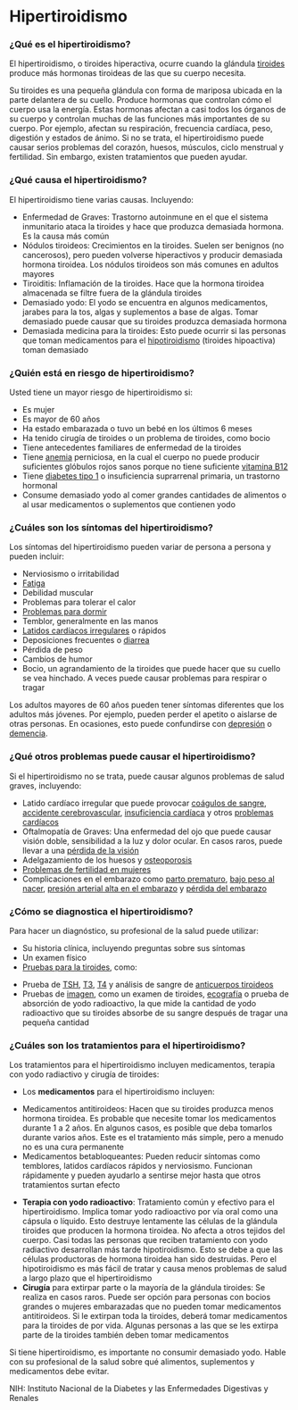 Hipertiroidismo
===============


### ¿Qué es el hipertiroidismo?


El hipertiroidismo, o tiroides hiperactiva, ocurre cuando la glándula [tiroides](https://medlineplus.gov/spanish/thyroiddiseases.html) produce más hormonas tiroideas de las que su cuerpo necesita.


Su tiroides es una pequeña glándula con forma de mariposa ubicada en la parte delantera de su cuello. Produce hormonas que controlan cómo el cuerpo usa la energía. Estas hormonas afectan a casi todos los órganos de su cuerpo y controlan muchas de las funciones más importantes de su cuerpo. Por ejemplo, afectan su respiración, frecuencia cardíaca, peso, digestión y estados de ánimo. Si no se trata, el hipertiroidismo puede causar serios problemas del corazón, huesos, músculos, ciclo menstrual y fertilidad. Sin embargo, existen tratamientos que pueden ayudar.


### ¿Qué causa el hipertiroidismo?


El hipertiroidismo tiene varias causas. Incluyendo:


* Enfermedad de Graves: Trastorno autoinmune en el que el sistema inmunitario ataca la tiroides y hace que produzca demasiada hormona. Es la causa más común
* Nódulos tiroideos: Crecimientos en la tiroides. Suelen ser benignos (no cancerosos), pero pueden volverse hiperactivos y producir demasiada hormona tiroidea. Los nódulos tiroideos son más comunes en adultos mayores
* Tiroiditis: Inflamación de la tiroides. Hace que la hormona tiroidea almacenada se filtre fuera de la glándula tiroides
* Demasiado yodo: El yodo se encuentra en algunos medicamentos, jarabes para la tos, algas y suplementos a base de algas. Tomar demasiado puede causar que su tiroides produzca demasiada hormona
* Demasiada medicina para la tiroides: Esto puede ocurrir si las personas que toman medicamentos para el [hipotiroidismo](https://medlineplus.gov/spanish/hypothyroidism.html) (tiroides hipoactiva) toman demasiado


### ¿Quién está en riesgo de hipertiroidismo?


Usted tiene un mayor riesgo de hipertiroidismo si:


* Es mujer
* Es mayor de 60 años
* Ha estado embarazada o tuvo un bebé en los últimos 6 meses
* Ha tenido cirugía de tiroides o un problema de tiroides, como bocio
* Tiene antecedentes familiares de enfermedad de la tiroides
* Tiene [anemia](https://medlineplus.gov/spanish/anemia.html) perniciosa, en la cual el cuerpo no puede producir suficientes glóbulos rojos sanos porque no tiene suficiente [vitamina B12](https://medlineplus.gov/spanish/bvitamins.html)
* Tiene [diabetes tipo 1](https://medlineplus.gov/spanish/diabetestype1.html) o insuficiencia suprarrenal primaria, un trastorno hormonal
* Consume demasiado yodo al comer grandes cantidades de alimentos o al usar medicamentos o suplementos que contienen yodo


### ¿Cuáles son los síntomas del hipertiroidismo?


Los síntomas del hipertiroidismo pueden variar de persona a persona y pueden incluir:


* Nerviosismo o irritabilidad
* [Fatiga](https://medlineplus.gov/spanish/fatigue.html)
* Debilidad muscular
* Problemas para tolerar el calor
* [Problemas para dormir](https://medlineplus.gov/spanish/insomnia.html)
* Temblor, generalmente en las manos
* [Latidos cardíacos irregulares](https://medlineplus.gov/spanish/arrhythmia.html) o rápidos
* Deposiciones frecuentes o [diarrea](https://medlineplus.gov/spanish/diarrhea.html)
* Pérdida de peso
* Cambios de humor
* Bocio, un agrandamiento de la tiroides que puede hacer que su cuello se vea hinchado. A veces puede causar problemas para respirar o tragar


Los adultos mayores de 60 años pueden tener síntomas diferentes que los adultos más jóvenes. Por ejemplo, pueden perder el apetito o aislarse de otras personas. En ocasiones, esto puede confundirse con [depresión](https://medlineplus.gov/spanish/depression.html)  o [demencia](https://medlineplus.gov/spanish/dementia.html).


### ¿Qué otros problemas puede causar el hipertiroidismo?


Si el hipertiroidismo no se trata, puede causar algunos problemas de salud graves, incluyendo:


* Latido cardíaco irregular que puede provocar [coágulos de sangre](https://medlineplus.gov/spanish/bloodclots.html), [accidente cerebrovascular](https://medlineplus.gov/spanish/stroke.html), [insuficiencia cardíaca](https://medlineplus.gov/spanish/heartfailure.html) y otros [problemas cardíacos](https://medlineplus.gov/spanish/heartdiseases.html)
* Oftalmopatía de Graves: Una enfermedad del ojo que puede causar visión doble, sensibilidad a la luz y dolor ocular. En casos raros, puede llevar a una [pérdida de la visión](https://medlineplus.gov/spanish/visionimpairmentandblindness.html)
* Adelgazamiento de los huesos y [osteoporosis](https://medlineplus.gov/spanish/osteoporosis.html)
* [Problemas de fertilidad en mujeres](https://medlineplus.gov/spanish/femaleinfertility.html)
* Complicaciones en el embarazo como [parto prematuro](https://medlineplus.gov/spanish/pretermlabor.html), [bajo peso al nacer](https://medlineplus.gov/spanish/birthweight.html), [presión arterial alta en el embarazo](https://medlineplus.gov/spanish/highbloodpressureinpregnancy.html) y [pérdida del embarazo](https://medlineplus.gov/spanish/miscarriage.html)


### ¿Cómo se diagnostica el hipertiroidismo?


Para hacer un diagnóstico, su profesional de la salud puede utilizar:


* Su historia clínica, incluyendo preguntas sobre sus síntomas
* Un examen físico
* [Pruebas para la tiroides](https://medlineplus.gov/spanish/thyroidtests.html), como:
+ Prueba de [TSH](https://medlineplus.gov/spanish/pruebas-de-laboratorio/prueba-de-tsh/), [T3](https://medlineplus.gov/spanish/pruebas-de-laboratorio/pruebas-de-triyodotironina-t3/), [T4](https://medlineplus.gov/spanish/pruebas-de-laboratorio/prueba-de-tiroxina-t4/) y análisis de sangre de [anticuerpos tiroideos](https://medlineplus.gov/spanish/pruebas-de-laboratorio/anticuerpos-antitiroideos/)
+ Pruebas de [imagen](https://medlineplus.gov/spanish/diagnosticimaging.html), como un examen de tiroides, [ecografía](https://medlineplus.gov/spanish/pruebas-de-laboratorio/ecografia/) o prueba de absorción de yodo radioactivo, la que mide la cantidad de yodo radioactivo que su tiroides absorbe de su sangre después de tragar una pequeña cantidad


### ¿Cuáles son los tratamientos para el hipertiroidismo?


Los tratamientos para el hipertiroidismo incluyen medicamentos, terapia con yodo radiactivo y cirugía de tiroides:


* Los **medicamentos** para el hipertiroidismo incluyen:
+ Medicamentos antitiroideos: Hacen que su tiroides produzca menos hormona tiroidea. Es probable que necesite tomar los medicamentos durante 1 a 2 años. En algunos casos, es posible que deba tomarlos durante varios años. Este es el tratamiento más simple, pero a menudo no es una cura permanente
+ Medicamentos betabloqueantes: Pueden reducir síntomas como temblores, latidos cardíacos rápidos y nerviosismo. Funcionan rápidamente y pueden ayudarlo a sentirse mejor hasta que otros tratamientos surtan efecto

* **Terapia con yodo radioactivo**: Tratamiento común y efectivo para el hipertiroidismo. Implica tomar yodo radioactivo por vía oral como una cápsula o líquido. Esto destruye lentamente las células de la glándula tiroides que producen la hormona tiroidea. No afecta a otros tejidos del cuerpo. Casi todas las personas que reciben tratamiento con yodo radiactivo desarrollan más tarde hipotiroidismo. Esto se debe a que las células productoras de hormona tiroidea han sido destruidas. Pero el hipotiroidismo es más fácil de tratar y causa menos problemas de salud a largo plazo que el hipertiroidismo
* **Cirugía** para extirpar parte o la mayoría de la glándula tiroides: Se realiza en casos raros. Puede ser opción para personas con bocios grandes o mujeres embarazadas que no pueden tomar medicamentos antitiroideos. Si le extirpan toda la tiroides, deberá tomar medicamentos para la tiroides de por vida. Algunas personas a las que se les extirpa parte de la tiroides también deben tomar medicamentos


Si tiene hipertiroidismo, es importante no consumir demasiado yodo. Hable con su profesional de la salud sobre qué alimentos, suplementos y medicamentos debe evitar.


NIH: Instituto Nacional de la Diabetes y las Enfermedades Digestivas y Renales 

